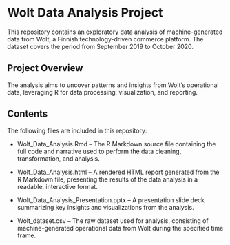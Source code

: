# Wolt Data Analysis Project

This repository contains an exploratory data analysis of machine-generated data from Wolt, a Finnish technology-driven commerce platform. The dataset covers the period from September 2019 to October 2020.

## Project Overview
The analysis aims to uncover patterns and insights from Wolt’s operational data, leveraging R for data processing, visualization, and reporting.

## Contents
The following files are included in this repository:
- Wolt_Data_Analysis.Rmd – The R Markdown source file containing the full code and narrative used to perform the data cleaning, transformation, and analysis.

- Wolt_Data_Analysis.html – A rendered HTML report generated from the R Markdown file, presenting the results of the data analysis in a readable, interactive format.

- Wolt_Data_Analysis_Presentation.pptx – A presentation slide deck summarizing key insights and visualizations from the analysis.

- Wolt_dataset.csv – The raw dataset used for analysis, consisting of machine-generated operational data from Wolt during the specified time frame.
